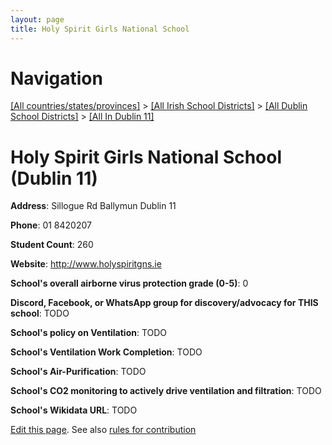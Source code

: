```yaml
---
layout: page
title: Holy Spirit Girls National School
---
```

# Navigation

[[All countries/states/provinces]](../../../..) > [[All Irish School Districts]](../../..) > [[All Dublin School Districts]](../..) > [[All In Dublin 11]](..)

# Holy Spirit Girls National School (Dublin 11)

**Address**: Sillogue Rd Ballymun Dublin 11

**Phone**: 01 8420207

**Student Count**: 260

**Website**: <http://www.holyspiritgns.ie>

**School's overall airborne virus protection grade (0-5)**: 0

**Discord, Facebook, or WhatsApp group for discovery/advocacy for THIS school**: TODO

**School's policy on Ventilation**: TODO

**School's Ventilation Work Completion**: TODO

**School's Air-Purification**: TODO

**School's CO2 monitoring to actively drive ventilation and filtration**: TODO

**School's Wikidata URL**: TODO


[Edit this page](https://github.com/ventilate-schools/Ireland/edit/main/./Dublin_11/Holy_Spirit_Girls_National_School.md). See also [rules for contribution](../../../contribution-rules/)